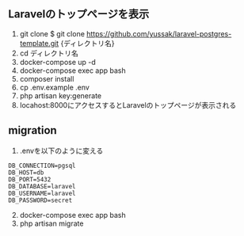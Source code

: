 ## Laravelのトップページを表示
1. git clone $ git clone https://github.com/yussak/laravel-postgres-template.git {ディレクトリ名}
2. cd ディレクトリ名
3. docker-compose up -d
4. docker-compose exec app bash
5. composer install
6. cp .env.example .env
7. php artisan key:generate
8. locahost:8000にアクセスするとLaravelのトップページが表示される

## migration
1. .envを以下のように変える
```
DB_CONNECTION=pgsql
DB_HOST=db
DB_PORT=5432
DB_DATABASE=laravel
DB_USERNAME=laravel
DB_PASSWORD=secret
```
2.  docker-compose exec app bash
3.  php artisan migrate
